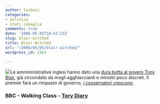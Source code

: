 ```yaml
---
author: leibniz
categories:
- politica
- stati canaglia
comments: true
date: '2006-05-05T10:43:23Z'
slug: blair-witched
title: Blair Witched
url: "/2006/05/05/blair-witched/"
wordpress_id: 2163

---
```

[![](http://conservativehome.blogs.com/torydiary/images/ascentoftoryman.gif)](http://conservativehome.blogs.com/torydiary/2006/05/live_local_elec.html)Le ammministrative inglesi hanno dato una [dura botta al povero Tony Blair](http://news.bbc.co.uk/1/hi/uk_politics/4969812.stm), già circondato da mogli agghiaccianti e ministri poco discreti.  Il premier farà un rimpasto di governo, [i conservatori crescono](http://walkingclass.blogspot.com/2006/05/gran-bretagna-la-notte-festosa-dei-new.html).


### BBC - Walking Class - [Tory Diary](http://conservativehome.blogs.com/torydiary/2006/05/live_local_elec.html)
